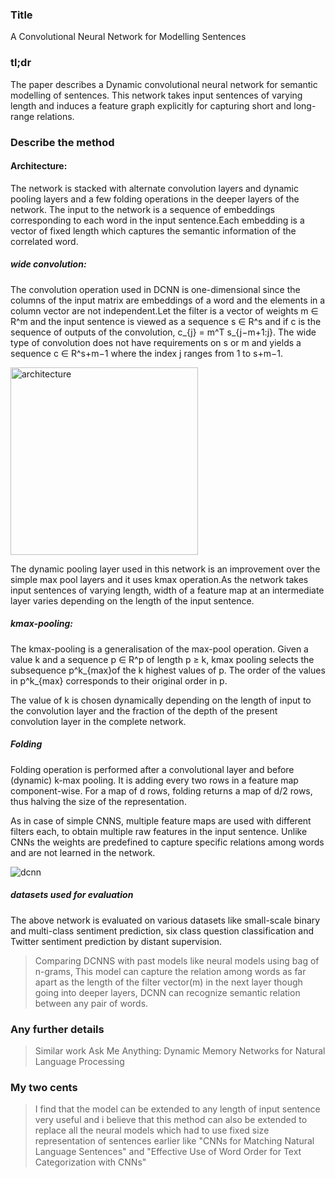 ### Title

A Convolutional Neural Network for Modelling Sentences

### tl;dr
The paper describes a Dynamic convolutional neural network for semantic modelling of sentences. This network takes input sentences of varying length and induces a feature graph explicitly for capturing short and long-range relations.

### Describe the method

#### Architecture:

The network is stacked with alternate convolution layers and dynamic pooling layers and a few folding operations in the deeper layers of the network. The input to the network is a sequence of embeddings corresponding to each word in the input sentence.Each embedding is a vector of fixed length which captures the semantic information of the correlated word.

##### wide convolution:
The convolution operation used in DCNN is one-dimensional since the columns of the input matrix are embeddings of a word and the elements in a column vector are not independent.Let the filter is a vector of weights m ∈ R^m and the input sentence is viewed as a sequence s ∈ R^s and if c is the sequence of outputs of the convolution, c_{j} = m^T s_{j−m+1:j}. The wide type of convolution does not have
requirements on s or m and yields a sequence c ∈ R^s+m−1 where the index j ranges from 1 to s+m−1.

<img width="300" style="horizantal-align:middle" alt="architecture" src="https://user-images.githubusercontent.com/13769685/37209481-7caa5fb4-23cb-11e8-81cd-0ab26329a83f.png">

The dynamic pooling layer used in this network is an improvement over the simple max pool layers and it uses kmax operation.As the network takes input sentences of varying length, width of a feature map at an intermediate layer varies depending on the length of the input sentence.

##### kmax-pooling:
The kmax-pooling is a generalisation of the max-pool operation. Given a value k and a sequence p ∈ R^p of length p ≥ k, kmax
pooling selects the subsequence p^k_{max}of the k highest values of p. The order of the values in p^k_{max} corresponds to their original order in p.

The value of k is chosen dynamically depending on the length of input to the convolution layer and the fraction of the depth of the present convolution layer in the complete network.

##### Folding
Folding operation is performed after a convolutional layer and before (dynamic) k-max pooling. It is adding every two rows in a feature map component-wise. For a map of d rows, folding returns a map of d/2 rows, thus halving the size of the representation.

As in case of simple CNNS, multiple feature maps are used with different filters each, to obtain multiple raw features in the input sentence. Unlike CNNs the weights are predefined to capture specific relations among words and are not learned in the network.

![dcnn](https://user-images.githubusercontent.com/13769685/37209360-11a01d8a-23cb-11e8-86cf-3a707b7b91a2.png)

##### datasets used for evaluation
The above network is evaluated on various datasets like  small-scale binary and multi-class sentiment prediction, six class question classification and Twitter sentiment prediction by distant supervision.

> Comparing DCNNS with past models like neural models using bag of n-grams, This model can capture the relation among words as far apart as the length of the filter vector(m) in the next layer though going into deeper layers, DCNN can recognize semantic relation between any pair of words.

### Any further details
> Similar work 
Ask Me Anything: Dynamic Memory Networks for Natural Language Processing

### My two cents

> I find that the model can be extended to any length of input sentence very useful and i believe that this method can also be extended to replace all the neural models which had to use fixed size representation of sentences earlier like "CNNs for Matching Natural Language Sentences" and "Effective Use of Word Order for Text Categorization with CNNs"
